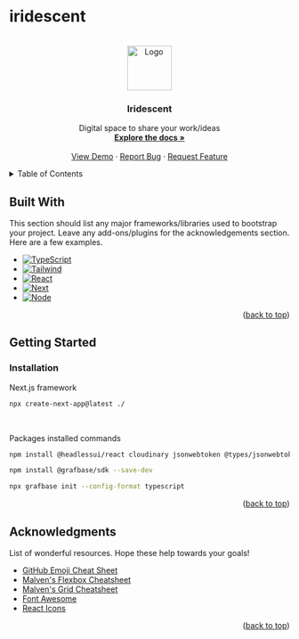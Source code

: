 # iridescent


<!-- PROJECT LOGO -->
<br />
<div align="center" id='readme-top'>
  <a href="https://github.com/WackyChomp/iridescent">
    <img src="https://media0.giphy.com/media/72tuDWJfAKxnMzMbb5/giphy.gif?" alt="Logo" width="80" height="80">
  </a>

  <h3 align="center">Iridescent</h3>

  <p align="center">
    Digital space to share your work/ideas
    <br />
    <a href="https://github.com/WackyChomp/iridescent"><strong>Explore the docs »</strong></a>
    <br />
    <br />
    <a href="https://github.com/WackyChomp/iridescent">View Demo</a>
    ·
    <a href="https://github.com/WackyChomp/iridescent/issues">Report Bug</a>
    ·
    <a href="https://github.com/WackyChomp/iridescent/issues">Request Feature</a>
  </p>
</div>



<!-- TABLE OF CONTENTS -->
<details>
  <summary>Table of Contents</summary>
  <ol>
    <li>
      <a href="#about-the-project">About The Project</a>
      <ul>
        <li><a href="#built-with">Built With</a></li>
      </ul>
    </li>
    <li>
      <a href="#getting-started">Getting Started</a>
      <ul>
        <li><a href="#installation">Installation</a></li>
      </ul>
    </li>
    <li><a href="#usage">Usage</a></li>
    <li><a href="#roadmap">Roadmap</a></li>
    <li><a href="#contributing">Contributing</a></li>
    <li><a href="#acknowledgments">Acknowledgments</a></li>
  </ol>
</details>



## Built With

This section should list any major frameworks/libraries used to bootstrap your project. Leave any add-ons/plugins for the acknowledgements section. Here are a few examples.

* [![TypeScript][TypeScript]][TypeScript-url]
* [![Tailwind][Tailwind.css]][Tailwind-url]
* [![React][React.js]][React-url]
* [![Next][Next.js]][Next-url]
* [![Node][Node.js]][Node-url]

<p align="right">(<a href="#readme-top">back to top</a>)</p>


## Getting Started
### Installation

Next.js framework
```bash
npx create-next-app@latest ./
```

<br>

Packages installed commands
```bash
npm install @headlessui/react cloudinary jsonwebtoken @types/jsonwebtoken graphql-request next-auth

npm install @grafbase/sdk --save-dev

npx grafbase init --config-format typescript
```

<p align="right">(<a href="#readme-top">back to top</a>)</p>



<!-- ACKNOWLEDGMENTS -->
## Acknowledgments

List of wonderful resources. Hope these help towards your goals! 
* [GitHub Emoji Cheat Sheet](https://www.webpagefx.com/tools/emoji-cheat-sheet)
* [Malven's Flexbox Cheatsheet](https://flexbox.malven.co/)
* [Malven's Grid Cheatsheet](https://grid.malven.co/)
* [Font Awesome](https://fontawesome.com)
* [React Icons](https://react-icons.github.io/react-icons/search)

<p align="right">(<a href="#readme-top">back to top</a>)</p>



<!-- MARKDOWN LINKS & IMAGES -->
<!-- https://www.markdownguide.org/basic-syntax/#reference-style-links -->

[Next.js]: https://img.shields.io/badge/next.js-000000?style=for-the-badge&logo=nextdotjs&logoColor=white
[Next-url]: https://nextjs.org/
[TypeScript]: https://img.shields.io/badge/TypeScript-007ACC?style=for-the-badge&logo=typescript&logoColor=white
[TypeScript-url]: https://www.typescriptlang.org/
[JavaScript]: https://img.shields.io/badge/JavaScript-323330?style=for-the-badge&logo=javascript&logoColor=F7DF1E
[JavaScript-url]: https://www.javascript.com/


[React.js]: https://img.shields.io/badge/React-20232A?style=for-the-badge&logo=react&logoColor=61DAFB
[React-url]: https://reactjs.org/
[Node.js]: https://img.shields.io/badge/Node.js-43853D?style=for-the-badge&logo=node.js&logoColor=white
[Node-url]: https://nodejs.org/en/
[Tailwind.css]: https://img.shields.io/badge/Tailwind_CSS-38B2AC?style=for-the-badge&logo=tailwind-css&logoColor=white
[Tailwind-url]: https://tailwindcss.com/


[product-screenshot]: ./src/assets/

<!-- 
* [![][]][]

[]:
[-url]:
-->
